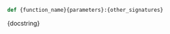 
<a id="{function_name}"></a>

```python
def {function_name}{parameters}:{other_signatures}
```

<div class="function_docstring" markdown="1">

{docstring}

</div>
